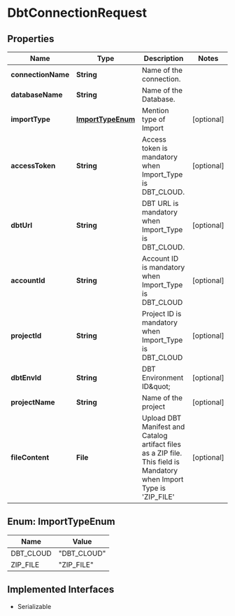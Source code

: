 

# DbtConnectionRequest


## Properties

| Name | Type | Description | Notes |
|------------ | ------------- | ------------- | -------------|
|**connectionName** | **String** | Name of the connection. |  |
|**databaseName** | **String** | Name of the Database. |  |
|**importType** | [**ImportTypeEnum**](#ImportTypeEnum) | Mention type of Import |  [optional] |
|**accessToken** | **String** | Access token is mandatory when Import_Type is DBT_CLOUD. |  [optional] |
|**dbtUrl** | **String** | DBT URL is mandatory when Import_Type is DBT_CLOUD. |  [optional] |
|**accountId** | **String** | Account ID is mandatory when Import_Type is DBT_CLOUD |  [optional] |
|**projectId** | **String** | Project ID is mandatory when Import_Type is DBT_CLOUD |  [optional] |
|**dbtEnvId** | **String** | DBT Environment ID\&quot; |  [optional] |
|**projectName** | **String** | Name of the project |  [optional] |
|**fileContent** | **File** | Upload DBT Manifest and Catalog artifact files as a ZIP file. This field is Mandatory when Import Type is &#39;ZIP_FILE&#39; |  [optional] |



## Enum: ImportTypeEnum

| Name | Value |
|---- | -----|
| DBT_CLOUD | &quot;DBT_CLOUD&quot; |
| ZIP_FILE | &quot;ZIP_FILE&quot; |


## Implemented Interfaces

* Serializable


